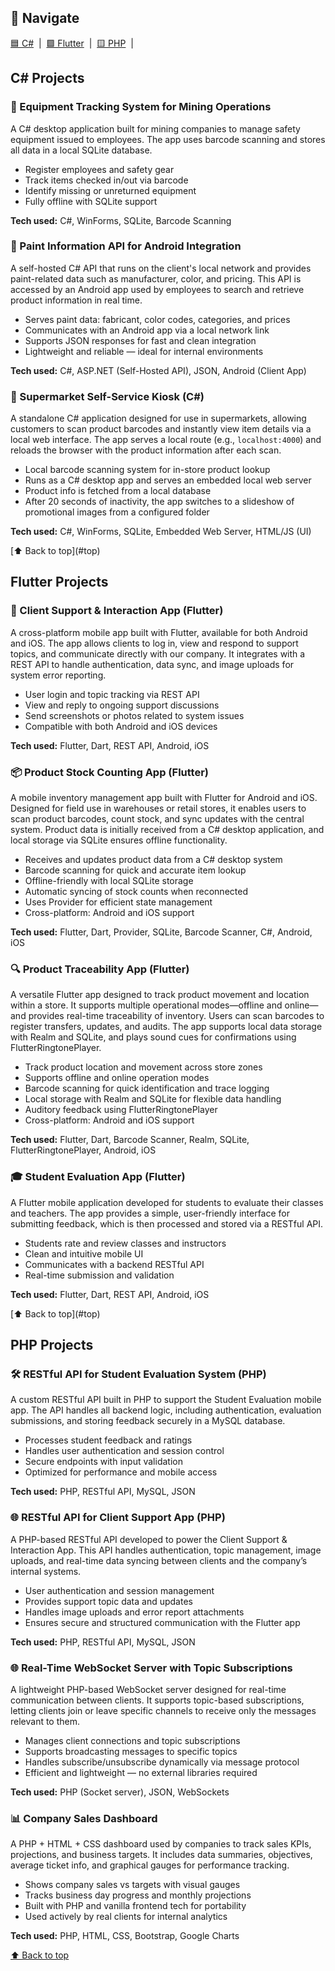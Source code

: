 
<a name="top"></a>

## 🔗 Navigate

[🟦 C#](#csharp) &nbsp;|&nbsp;
[🟩 Flutter](#flutter) &nbsp;|&nbsp;
[🟨 PHP](#php) &nbsp;|&nbsp;


<section id="csharp">
  <h2>C# Projects</h2>

  <div class="project-card">
    <h3>💼 Equipment Tracking System for Mining Operations</h3>
    <p>
      A C# desktop application built for mining companies to manage safety equipment issued to employees. The app uses barcode scanning and stores all data in a local SQLite database.
    </p>
    <ul>
      <li>Register employees and safety gear</li>
      <li>Track items checked in/out via barcode</li>
      <li>Identify missing or unreturned equipment</li>
      <li>Fully offline with SQLite support</li>
    </ul>
    <p><strong>Tech used:</strong> C#, WinForms, SQLite, Barcode Scanning</p>
  </div>

  <div class="project-card">
  <h3>🔗 Paint Information API for Android Integration</h3>
  <p>
    A self-hosted C# API that runs on the client's local network and provides paint-related data such as manufacturer, color, and pricing. This API is accessed by an Android app used by employees to search and retrieve product information in real time.
  </p>
  <ul>
    <li>Serves paint data: fabricant, color codes, categories, and prices</li>
    <li>Communicates with an Android app via a local network link</li>
    <li>Supports JSON responses for fast and clean integration</li>
    <li>Lightweight and reliable — ideal for internal environments</li>
  </ul>
  <p><strong>Tech used:</strong> C#, ASP.NET (Self-Hosted API), JSON, Android (Client App)</p>
</div>

<div class="project-card">
  <h3>🛒 Supermarket Self-Service Kiosk (C#)</h3>
  <p>
    A standalone C# application designed for use in supermarkets, allowing customers to scan product barcodes and instantly view item details via a local web interface. The app serves a local route (e.g., <code>localhost:4000</code>) and reloads the browser with the product information after each scan.
  </p>
  <ul>
    <li>Local barcode scanning system for in-store product lookup</li>
    <li>Runs as a C# desktop app and serves an embedded local web server</li>
    <li>Product info is fetched from a local database</li>
    <li>After 20 seconds of inactivity, the app switches to a slideshow of promotional images from a configured folder</li>
  </ul>
  <p><strong>Tech used:</strong> C#, WinForms, SQLite, Embedded Web Server, HTML/JS (UI)</p>
</div>

</section>
[⬆️ Back to top](#top)
<br>
<section id="flutter">
  <h2>Flutter Projects</h2>
  <div class="project-card">
    <h3>📱 Client Support & Interaction App (Flutter)</h3>
    <p>
      A cross-platform mobile app built with Flutter, available for both Android and iOS. The app allows clients to log in, view and respond to support topics, and communicate directly with our company. It integrates with a REST API to handle authentication, data sync, and image uploads for system error reporting.
    </p>
    <ul>
      <li>User login and topic tracking via REST API</li>
      <li>View and reply to ongoing support discussions</li>
      <li>Send screenshots or photos related to system issues</li>
      <li>Compatible with both Android and iOS devices</li>
    </ul>
    <p><strong>Tech used:</strong> Flutter, Dart, REST API, Android, iOS</p>
</div>

<div class="project-card">
  <h3>📦 Product Stock Counting App (Flutter)</h3>
  <p>
    A mobile inventory management app built with Flutter for Android and iOS. Designed for field use in warehouses or retail stores, it enables users to scan product barcodes, count stock, and sync updates with the central system. Product data is initially received from a C# desktop application, and local storage via SQLite ensures offline functionality.
  </p>
  <ul>
    <li>Receives and updates product data from a C# desktop system</li>
    <li>Barcode scanning for quick and accurate item lookup</li>
    <li>Offline-friendly with local SQLite storage</li>
    <li>Automatic syncing of stock counts when reconnected</li>
    <li>Uses Provider for efficient state management</li>
    <li>Cross-platform: Android and iOS support</li>
  </ul>
  <p><strong>Tech used:</strong> Flutter, Dart, Provider, SQLite, Barcode Scanner, C#, Android, iOS</p>
</div>

<div class="project-card">
  <h3>🔍 Product Traceability App (Flutter)</h3>
  <p>
    A versatile Flutter app designed to track product movement and location within a store. It supports multiple operational modes—offline and online—and provides real-time traceability of inventory. Users can scan barcodes to register transfers, updates, and audits. The app supports local data storage with Realm and SQLite, and plays sound cues for confirmations using FlutterRingtonePlayer.
  </p>
  <ul>
    <li>Track product location and movement across store zones</li>
    <li>Supports offline and online operation modes</li>
    <li>Barcode scanning for quick identification and trace logging</li>
    <li>Local storage with Realm and SQLite for flexible data handling</li>
    <li>Auditory feedback using FlutterRingtonePlayer</li>
    <li>Cross-platform: Android and iOS support</li>
  </ul>
  <p><strong>Tech used:</strong> Flutter, Dart, Barcode Scanner, Realm, SQLite, FlutterRingtonePlayer, Android, iOS</p>
</div>

<div class="project-card">
  <h3>🎓 Student Evaluation App (Flutter)</h3>
  <p>
    A Flutter mobile application developed for students to evaluate their classes and teachers. The app provides a simple, user-friendly interface for submitting feedback, which is then processed and stored via a RESTful API.
  </p>
  <ul>
    <li>Students rate and review classes and instructors</li>
    <li>Clean and intuitive mobile UI</li>
    <li>Communicates with a backend RESTful API</li>
    <li>Real-time submission and validation</li>
  </ul>
  <p><strong>Tech used:</strong> Flutter, Dart, REST API, Android, iOS</p>
</div>

</section>
[⬆️ Back to top](#top)
<br>
<section id="php">
  <h2>PHP Projects</h2>
  <div class="project-card">
  <h3>🛠️ RESTful API for Student Evaluation System (PHP)</h3>
  <p>
    A custom RESTful API built in PHP to support the Student Evaluation mobile app. The API handles all backend logic, including authentication, evaluation submissions, and storing feedback securely in a MySQL database.
  </p>
  <ul>
    <li>Processes student feedback and ratings</li>
    <li>Handles user authentication and session control</li>
    <li>Secure endpoints with input validation</li>
    <li>Optimized for performance and mobile access</li>
  </ul>
  <p><strong>Tech used:</strong> PHP, RESTful API, MySQL, JSON</p>
</div>

<div class="project-card">
  <h3>🌐 RESTful API for Client Support App (PHP)</h3>
  <p>
    A PHP-based RESTful API developed to power the Client Support & Interaction App. This API handles authentication, topic management, image uploads, and real-time data syncing between clients and the company’s internal systems.
  </p>
  <ul>
    <li>User authentication and session management</li>
    <li>Provides support topic data and updates</li>
    <li>Handles image uploads and error report attachments</li>
    <li>Ensures secure and structured communication with the Flutter app</li>
  </ul>
  <p><strong>Tech used:</strong> PHP, RESTful API, MySQL, JSON</p>
</div>

<div class="project-card">
    <h3>🌐 Real-Time WebSocket Server with Topic Subscriptions</h3>
    <p>
      A lightweight PHP-based WebSocket server designed for real-time communication between clients. It supports topic-based subscriptions, letting clients join or leave specific channels to receive only the messages relevant to them.
    </p>
    <ul>
      <li>Manages client connections and topic subscriptions</li>
      <li>Supports broadcasting messages to specific topics</li>
      <li>Handles subscribe/unsubscribe dynamically via message protocol</li>
      <li>Efficient and lightweight — no external libraries required</li>
    </ul>
    <p><strong>Tech used:</strong> PHP (Socket server), JSON, WebSockets</p>
  </div>

  <div class="project-card">
    <h3>📊 Company Sales Dashboard</h3>
    <p>
      A PHP + HTML + CSS dashboard used by companies to track sales KPIs, projections, and business targets. It includes data summaries, objectives, average ticket info, and graphical gauges for performance tracking.
    </p>
    <ul>
      <li>Shows company sales vs targets with visual gauges</li>
      <li>Tracks business day progress and monthly projections</li>
      <li>Built with PHP and vanilla frontend tech for portability</li>
      <li>Used actively by real clients for internal analytics</li>
    </ul>
    <p><strong>Tech used:</strong> PHP, HTML, CSS, Bootstrap, Google Charts</p>
    
  </div>


</section>

[⬆️ Back to top](#top)

